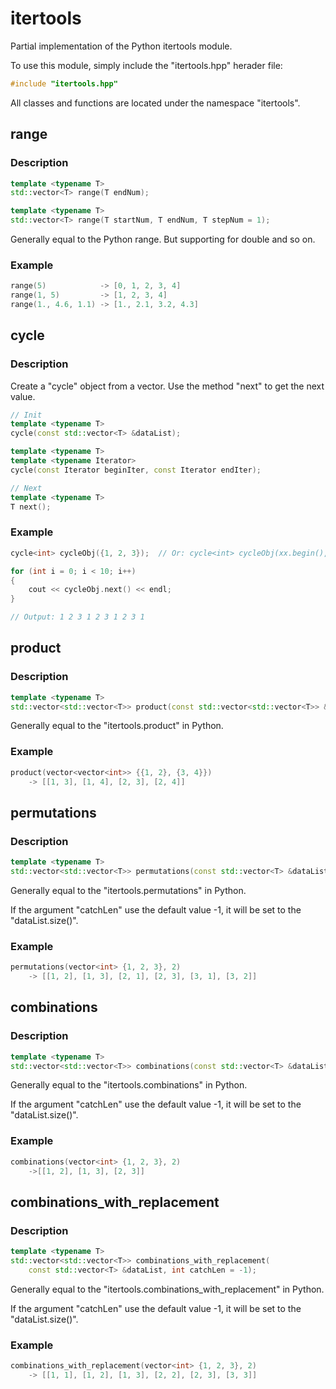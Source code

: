 # itertools

Partial implementation of the Python itertools module.

To use this module, simply include the "itertools.hpp" herader file:

``` Cpp
#include "itertools.hpp"
```

All classes and functions are located under the namespace "itertools".

## range

### Description

``` Cpp
template <typename T>
std::vector<T> range(T endNum);

template <typename T>
std::vector<T> range(T startNum, T endNum, T stepNum = 1);
```

Generally equal to the Python range. But supporting for double and so on.

### Example

``` Cpp
range(5)            -> [0, 1, 2, 3, 4]
range(1, 5)         -> [1, 2, 3, 4]
range(1., 4.6, 1.1) -> [1., 2.1, 3.2, 4.3]
```

## cycle

### Description

Create a "cycle" object from a vector. Use the method "next" to get the next value.

``` Cpp
// Init
template <typename T>
cycle(const std::vector<T> &dataList);

template <typename T>
template <typename Iterator>
cycle(const Iterator beginIter, const Iterator endIter);

// Next
template <typename T>
T next();
```

### Example

``` Cpp
cycle<int> cycleObj({1, 2, 3});  // Or: cycle<int> cycleObj(xx.begin(), xx.end());

for (int i = 0; i < 10; i++)
{
    cout << cycleObj.next() << endl;
}

// Output: 1 2 3 1 2 3 1 2 3 1
```

## product

### Description

``` Cpp
template <typename T>
std::vector<std::vector<T>> product(const std::vector<std::vector<T>> &dataList);
```

Generally equal to the "itertools.product" in Python.

### Example

``` Cpp
product(vector<vector<int>> {{1, 2}, {3, 4}})
    -> [[1, 3], [1, 4], [2, 3], [2, 4]]
```

## permutations

### Description

``` Cpp
template <typename T>
std::vector<std::vector<T>> permutations(const std::vector<T> &dataList, int catchLen = -1);
```

Generally equal to the "itertools.permutations" in Python.

If the argument "catchLen" use the default value -1, it will be set to the "dataList.size()".

### Example

``` Cpp
permutations(vector<int> {1, 2, 3}, 2)
    -> [[1, 2], [1, 3], [2, 1], [2, 3], [3, 1], [3, 2]]
```

## combinations

### Description

``` Cpp
template <typename T>
std::vector<std::vector<T>> combinations(const std::vector<T> &dataList, int catchLen = -1);
```

Generally equal to the "itertools.combinations" in Python.

If the argument "catchLen" use the default value -1, it will be set to the "dataList.size()".

### Example

``` Cpp
combinations(vector<int> {1, 2, 3}, 2)
    ->[[1, 2], [1, 3], [2, 3]]
```

## combinations_with_replacement

### Description

``` Cpp
template <typename T>
std::vector<std::vector<T>> combinations_with_replacement(
    const std::vector<T> &dataList, int catchLen = -1);
```

Generally equal to the "itertools.combinations_with_replacement" in Python.

If the argument "catchLen" use the default value -1, it will be set to the "dataList.size()".

### Example

``` Cpp
combinations_with_replacement(vector<int> {1, 2, 3}, 2)
    -> [[1, 1], [1, 2], [1, 3], [2, 2], [2, 3], [3, 3]]
```
